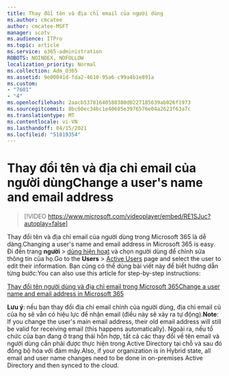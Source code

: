 ```yaml
---
title: Thay đổi tên và địa chỉ email của người dùng
ms.author: cmcatee
author: cmcatee-MSFT
manager: scotv
ms.audience: ITPro
ms.topic: article
ms.service: o365-administration
ROBOTS: NOINDEX, NOFOLLOW
localization_priority: Normal
ms.collection: Adm_O365
ms.assetid: 9e00841d-fda2-4610-95a6-c99a4b1e891a
ms.custom:
- "7601"
- "4"
ms.openlocfilehash: 2aacb53781640580380d0227185639ab026f1973
ms.sourcegitcommit: 8bc60ec34bc1e40685e3976576e04a2623f63a7c
ms.translationtype: MT
ms.contentlocale: vi-VN
ms.lasthandoff: 04/15/2021
ms.locfileid: "51819354"
---
```

# <a name="change-a-users-name-and-email-address"></a><span data-ttu-id="bafc5-102">Thay đổi tên và địa chỉ email của người dùng</span><span class="sxs-lookup"><span data-stu-id="bafc5-102">Change a user's name and email address</span></span>

> [!VIDEO https://www.microsoft.com/videoplayer/embed/RE1SJuc?autoplay=false]

<span data-ttu-id="bafc5-103">Thay đổi tên và địa chỉ email của người dùng trong Microsoft 365 là dễ dàng.</span><span class="sxs-lookup"><span data-stu-id="bafc5-103">Changing a user's name and email address in Microsoft 365 is easy.</span></span> <span data-ttu-id="bafc5-104">Đi đến trang **người** \> [dùng hiện hoạt](https://go.microsoft.com/fwlink/p/?linkid=834822) và chọn người dùng để chỉnh sửa thông tin của họ.</span><span class="sxs-lookup"><span data-stu-id="bafc5-104">Go to the **Users** \> [Active Users](https://go.microsoft.com/fwlink/p/?linkid=834822) page and select the user to edit their information.</span></span> <span data-ttu-id="bafc5-105">Bạn cũng có thể dùng bài viết này để biết hướng dẫn từng bước:</span><span class="sxs-lookup"><span data-stu-id="bafc5-105">You can also use this article for step-by-step instructions:</span></span>
  
[<span data-ttu-id="bafc5-106">Thay đổi tên người dùng và địa chỉ email trong Microsoft 365</span><span class="sxs-lookup"><span data-stu-id="bafc5-106">Change a user name and email address in Microsoft 365</span></span>](https://docs.microsoft.com/microsoft-365/admin/add-users/change-a-user-name-and-email-address)
  
 <span data-ttu-id="bafc5-107">**Lưu ý**: nếu bạn thay đổi địa chỉ email chính của người dùng, địa chỉ email cũ của họ sẽ vẫn có hiệu lực để nhận email (điều này sẽ xảy ra tự động).</span><span class="sxs-lookup"><span data-stu-id="bafc5-107">**Note**: If you change the user's main email address, their old email address will still be valid for receiving email (this happens automatically).</span></span> <span data-ttu-id="bafc5-108">Ngoài ra, nếu tổ chức của bạn đang ở trạng thái hỗn hợp, tất cả các thay đổi về tên email và người dùng cần phải được thực hiện trong Active Directory tại chỗ và sau đó đồng bộ hóa với đám mây.</span><span class="sxs-lookup"><span data-stu-id="bafc5-108">Also, if your organization is in Hybrid state, all email and user name changes need to be done in on-premises Active Directory and then synced to the cloud.</span></span>